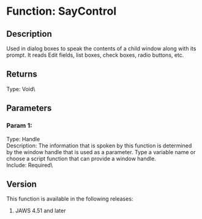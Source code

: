 # Function: SayControl

## Description

Used in dialog boxes to speak the contents of a child window along with
its prompt. It reads Edit fields, list boxes, check boxes, radio
buttons, etc.

## Returns

Type: Void\

## Parameters

### Param 1:

Type: Handle\
Description: The information that is spoken by this function is
determined by the window handle that is used as a parameter. Type a
variable name or choose a script function that can provide a window
handle.\
Include: Required\

## Version

This function is available in the following releases:

1.  JAWS 4.51 and later
